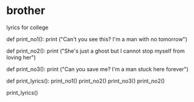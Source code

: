 brother
=======

lyrics for college

def print_no1():
    print ("Can't you see this? I'm a man with no tomorrow")

def print_no2():
    print ("She's just a ghost but I cannot stop myself from loving her")

def print_no3():
    print ("Can you save me? I'm a man stuck here forever")

def print_lyrics():
    print_no1()
    print_no2()
    print_no3()
    print_no2()

print_lyrics()
